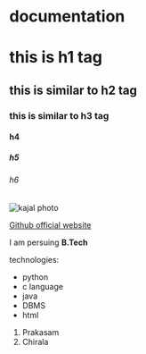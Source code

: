 # documentation
# this is h1 tag
## this is similar to h2 tag
### this is similar to h3 tag
#### h4
##### h5 
###### h6

![kajal photo ](https://i.pinimg.com/564x/b8/64/e5/b864e5e783e6754778e2d79bda736d78.jpg)

[Github official website](http://git-scm.com/)

I am persuing **B.Tech**

technologies:
- python
- c language
- java
- DBMS
- html

1. Prakasam
 2. Chirala
